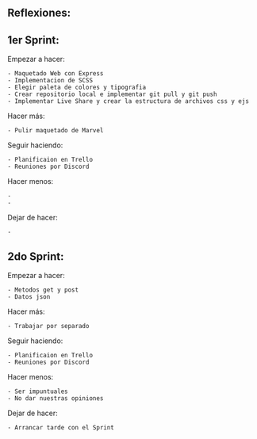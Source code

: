 ## Reflexiones:

## 1er Sprint:

  Empezar a hacer:
    
    - Maquetado Web con Express
    - Implementacion de SCSS
    - Elegir paleta de colores y tipografia
    - Crear repositorio local e implementar git pull y git push
    - Implementar Live Share y crear la estructura de archivos css y ejs
  
  Hacer más:
    
    - Pulir maquetado de Marvel
  
  Seguir haciendo:
    
    - Planificaion en Trello
    - Reuniones por Discord
    
  Hacer menos:
  
    - 
    -
  
  Dejar de hacer:
  
    - 
    
   ## 2do Sprint:

  Empezar a hacer:
  
    - Metodos get y post
    - Datos json
  
  Hacer más:
    
    - Trabajar por separado
  
  Seguir haciendo:
    
    - Planificaion en Trello
    - Reuniones por Discord
    
  Hacer menos:
  
    - Ser impuntuales
    - No dar nuestras opiniones
  
  Dejar de hacer:
  
    - Arrancar tarde con el Sprint 
